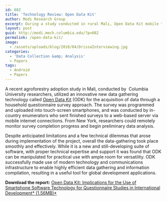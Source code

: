 ```yaml
---
id: 682
title: 'Technology Review: Open Data Kit'
author: Modi Research Group
excerpt: During a study conducted in rural Mali, Open Data Kit mobile technology was evaluated for its use in remote data-gathering for development applications.
layout: post
guid: http://modi.mech.columbia.edu/?p=682
permalink: /open-data-kit/
image:
  - /assets/uploads/blog/2010/04/DrissaInterviewing.jpg
categories:
  - 'Data Collection &amp; Analysis'
  - Papers
tags:
  - Android
  - Papers
---
```

A recent agroforestry adoption study in Mali, conducted by  Columbia University researchers, utilized an innovative new data gathering technology called [Open Data Kit][1] (ODK) for the acquisition of data through a household questionnaire survey approach. The survey was programmed and uploaded into touch-screen smartphones, and was conducted by in-country enumerators who sent finished surveys to a web-based server via mobile internet connections. From New York, researchers could remotely monitor survey completion progress and begin preliminary data analysis. 

Despite anticipated limitations and a few technical dilemmas that arose during implementation of the project, overall the data-gathering took place smoothly and effectively. While it is a new and still-developing suite of software, with proper technical expertise and support it was found that ODK can be manipulated for practical use with ample room for versatility. ODK successfully made use of modern technology and communications infrastructure to enable highly efficient data gathering and information compilation, resulting in a useful tool for global development applications. 

**Download the report:** [ Open Data Kit: Implications for the Use of Smartphone Software Technology for Questionnaire Studies in International Development* (1.56MB)*][2]</li>

 [1]: http://code.google.com/p/opendatakit/
 [2]: /assets/uploads/blog/2013/06/Open-Data-Kit-Review-Article.pdf